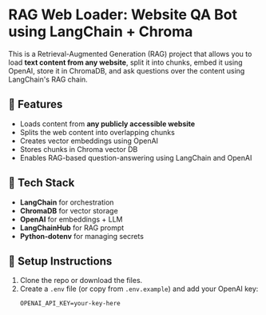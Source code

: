 # RAG Web Loader: Website QA Bot using LangChain + Chroma

This is a Retrieval-Augmented Generation (RAG) project that allows you to load **text content from any website**, split it into chunks, embed it using OpenAI, store it in ChromaDB, and ask questions over the content using LangChain's RAG chain.

## 🧠 Features

- Loads content from **any publicly accessible website**
- Splits the web content into overlapping chunks
- Creates vector embeddings using OpenAI
- Stores chunks in Chroma vector DB
- Enables RAG-based question-answering using LangChain and OpenAI

## 🔧 Tech Stack

- **LangChain** for orchestration
- **ChromaDB** for vector storage
- **OpenAI** for embeddings + LLM
- **LangChainHub** for RAG prompt
- **Python-dotenv** for managing secrets

## 🚀 Setup Instructions

1. Clone the repo or download the files.
2. Create a `.env` file (or copy from `.env.example`) and add your OpenAI key:
   ```env
   OPENAI_API_KEY=your-key-here
